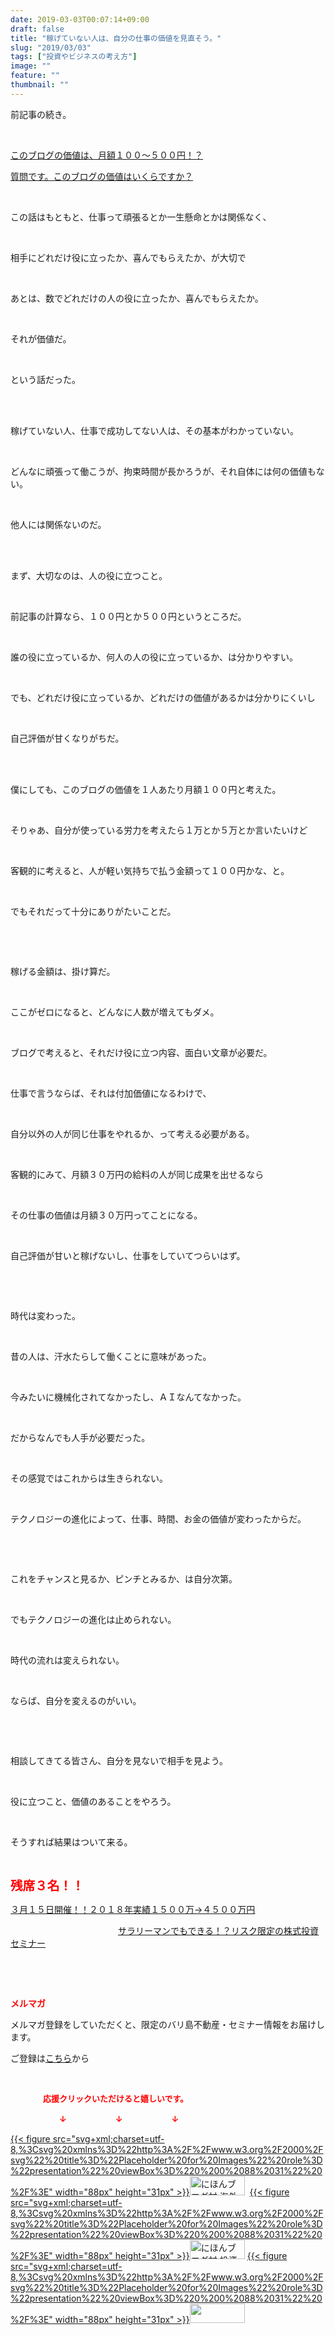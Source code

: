 ```yaml
---
date: 2019-03-03T00:07:14+09:00
draft: false
title: "稼げていない人は、自分の仕事の価値を見直そう。"
slug: "2019/03/03"
tags: ["投資やビジネスの考え方"]
image: ""
feature: ""
thumbnail: ""
---
```

<p>前記事の続き。</p><p> </p><p><a href="https://ameblo.jp/baliclub/entry-12443667329.html" target="_blank">このブログの価値は、月額１００～５００円！？</a></p><p><a href="https://ameblo.jp/baliclub/entry-12443442754.html" target="_blank">質問です。このブログの価値はいくらですか？</a></p><p> </p><p>この話はもともと、仕事って頑張るとか一生懸命とかは関係なく、</p><p> </p><p>相手にどれだけ役に立ったか、喜んでもらえたか、が大切で</p><p> </p><p>あとは、数でどれだけの人の役に立ったか、喜んでもらえたか。</p><p> </p><p>それが価値だ。</p><p> </p><p>という話だった。</p><p> </p><p><br/>稼げていない人、仕事で成功してない人は、その基本がわかっていない。</p><p> </p><p>どんなに頑張って働こうが、拘束時間が長かろうが、それ自体には何の価値もない。</p><p> </p><p>他人には関係ないのだ。</p><p> </p><p><br/>まず、大切なのは、人の役に立つこと。</p><p> </p><p>前記事の計算なら、１００円とか５００円というところだ。</p><p> </p><p>誰の役に立っているか、何人の人の役に立っているか、は分かりやすい。</p><p> </p><p>でも、どれだけ役に立っているか、どれだけの価値があるかは分かりにくいし</p><p> </p><p>自己評価が甘くなりがちだ。</p><p> </p><p><br/>僕にしても、このブログの価値を１人あたり月額１００円と考えた。</p><p> </p><p>そりゃあ、自分が使っている労力を考えたら１万とか５万とか言いたいけど</p><p> </p><p>客観的に考えると、人が軽い気持ちで払う金額って１００円かな、と。</p><p> </p><p>でもそれだって十分にありがたいことだ。</p><p> </p><p> </p><p>稼げる金額は、掛け算だ。</p><p> </p><p>ここがゼロになると、どんなに人数が増えてもダメ。</p><p> </p><p>ブログで考えると、それだけ役に立つ内容、面白い文章が必要だ。</p><p> </p><p>仕事で言うならば、それは付加価値になるわけで、</p><p> </p><p>自分以外の人が同じ仕事をやれるか、って考える必要がある。</p><p> </p><p>客観的にみて、月額３０万円の給料の人が同じ成果を出せるなら</p><p> </p><p>その仕事の価値は月額３０万円ってことになる。</p><p> </p><p>自己評価が甘いと稼げないし、仕事をしていてつらいはず。</p><p> </p><p> </p><p>時代は変わった。</p><p> </p><p>昔の人は、汗水たらして働くことに意味があった。</p><p> </p><p>今みたいに機械化されてなかったし、ＡＩなんてなかった。</p><p> </p><p>だからなんでも人手が必要だった。</p><p> </p><p>その感覚ではこれからは生きられない。</p><p> </p><p>テクノロジーの進化によって、仕事、時間、お金の価値が変わったからだ。</p><p> </p><p> </p><p>これをチャンスと見るか、ピンチとみるか、は自分次第。</p><p> </p><p>でもテクノロジーの進化は止められない。</p><p> </p><p>時代の流れは変えられない。</p><p> </p><p>ならば、自分を変えるのがいい。</p><p> </p><p> </p><p>相談してきてる皆さん、自分を見ないで相手を見よう。</p><p> </p><p>役に立つこと、価値のあることをやろう。</p><p> </p><p>そうすれば結果はついて来る。</p><p> </p><p><span style="font-size: 1.4em;"><span style="font-weight: bold;"><span style="color: rgb(255, 0, 0);">残席３名！！</span></span></span></p><p><a href="https://ameblo.jp/baliclub/entry-12439962299.html" target="_blank">３月１５日開催！！</a><a href="https://ameblo.jp/baliclub/entry-12439962299.html" target="_blank">２０１８年実績１５００万→４５００万円</a>           </p><p>　　　　　　　　　　　　 <a href="https://ameblo.jp/baliclub/entry-12439962299.html" target="_blank">サラリーマンでもできる！？リスク限定の株式投資セミナー</a></p><p> </p><p> </p><p><span style="font-weight: bold;"><span style="color: rgb(255, 0, 0);">メルマガ</span></span></p><p>メルマガ登録をしていただくと、限定のバリ島不動産・セミナー情報をお届けします。</p><p>ご登録は<a href="f9eeVI" target="_blank">こちら</a>から</p><p style="text-align: center;"> </p><p><font color="#ff0000" size="2"><strong>　　　　応援クリックいただけると嬉しいです。</strong></font></p><p><font color="#ff0000" size="2"><strong>　　　　　　↓　　　　　　↓　　　　　　↓</strong></font></p><p><a href="ranking.html?p_cid=01260127" id="&amp;blogmura_banner">{{< figure src="svg+xml;charset=utf-8,%3Csvg%20xmlns%3D%22http%3A%2F%2Fwww.w3.org%2F2000%2Fsvg%22%20title%3D%22Placeholder%20for%20Images%22%20role%3D%22presentation%22%20viewBox%3D%220%200%2088%2031%22%20%2F%3E" width="88px" height="31px" >}}<noscript><img alt="にほんブログ村 海外生活ブログ バリ島情報へ" border="0" height="31" src="//overseas.blogmura.com/bali/img/bali88_31.gif" width="88"></noscript></a>  <a href="ranking.html?p_cid=01260127" id="&amp;blogmura_banner">{{< figure src="svg+xml;charset=utf-8,%3Csvg%20xmlns%3D%22http%3A%2F%2Fwww.w3.org%2F2000%2Fsvg%22%20title%3D%22Placeholder%20for%20Images%22%20role%3D%22presentation%22%20viewBox%3D%220%200%2088%2031%22%20%2F%3E" width="88px" height="31px" >}}<noscript><img alt="にほんブログ村 投資ブログ 不動産投資へ" border="0" height="31" src="//investment.blogmura.com/hudousantoushi/img/hudousantoushi88_31.gif" width="88"></noscript></a> <a href="link.php?1804582" title="人気ブログランキングへ">{{< figure src="svg+xml;charset=utf-8,%3Csvg%20xmlns%3D%22http%3A%2F%2Fwww.w3.org%2F2000%2Fsvg%22%20title%3D%22Placeholder%20for%20Images%22%20role%3D%22presentation%22%20viewBox%3D%220%200%2088%2031%22%20%2F%3E" width="88px" height="31px" >}}<noscript><img border="0" height="31" src="https://blog.with2.net/img/banner/banner_22.gif" width="88"></noscript></a></p><p> </p>

